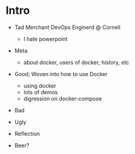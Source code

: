 # Intro

 - Tad Merchant
   DevOps Enginerd @ Cornell
   - I hate powerpoint

 - Meta
   - about docker, users of docker, history, etc
 - Good; Woven into how to use Docker
   - using docker
   - lots of demos
   - digression on docker-compose
 - Bad
 - Ugly
 - Reflection

 - Beer?
